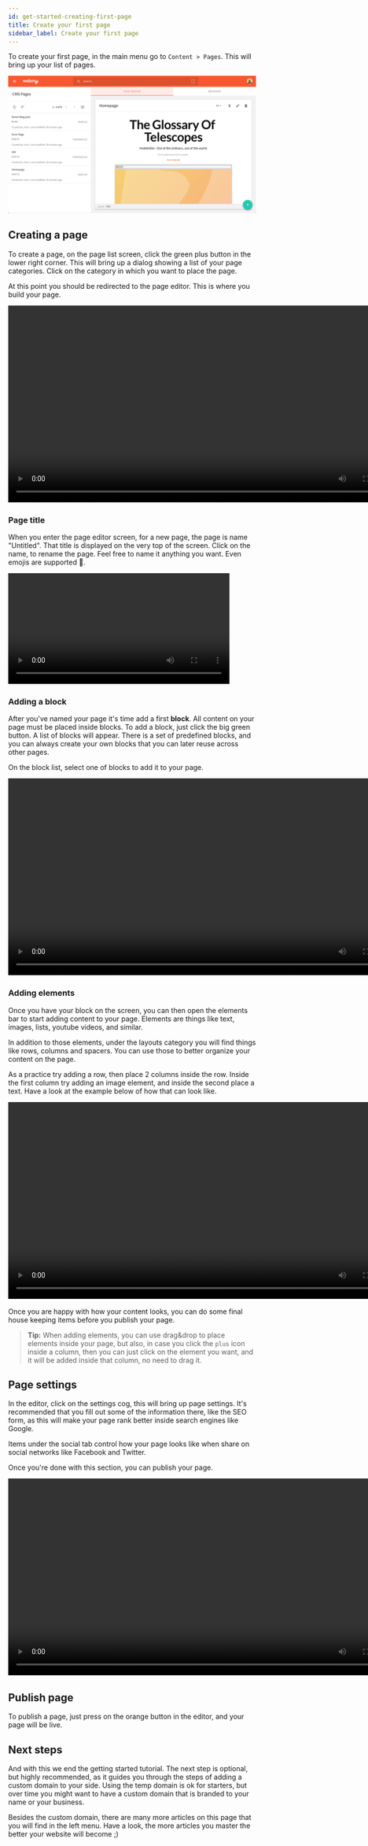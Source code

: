 ```yaml
---
id: get-started-creating-first-page
title: Create your first page
sidebar_label: Create your first page
---
```


To create your first page, in the main menu go to `Content > Pages`. This will bring up your list of pages.

<img src="/docs/assets/cms-guides/cms-basic-page-list.png" alt="Webiny Page List"/>

## Creating a page

To create a page, on the page list screen, click the green plus button in the lower right corner. This will bring up a dialog showing a list of your page categories. Click on the category in which you want to place the page.

At this point you should be redirected to the page editor. This is where you build your page.
<div class="video-container">
  <video width="800" loop>
    <source src="/docs/assets/cms-guides/cms-basic-new-page.mp4" type="video/mp4">
  Your browser does not support the video tag.
  </video>
</div>

### Page title

When you enter the page editor screen, for a new page, the page is name "Untitled". That title is displayed on the very top of the screen. Click on the name, to rename the page. Feel free to name it anything you want. Even emojis are supported 🎉.

<div class="video-container">
  <video width="450" loop>
    <source src="/docs/assets/cms-guides/cms-basic-rename-page.mp4" type="video/mp4">
  Your browser does not support the video tag.
  </video>
</div>

### Adding a block

After you've named your page it's time add a first **block**. All content on your page must be placed inside blocks. To add a block, just click the big green button. A list of blocks will appear. There is a set of predefined blocks, and you can always create your own blocks that you can later reuse across other pages.

On the block list, select one of blocks to add it to your page.
<div class="video-container">
  <video width="800" loop>
    <source src="/docs/assets/cms-guides/cms-basic-add-block.mp4" type="video/mp4">
  Your browser does not support the video tag.
  </video>
</div>

### Adding elements

Once you have your block on the screen, you can then open the elements bar to start adding content to your page. Elements are things like text, images, lists, youtube videos, and similar.

In addition to those elements, under the layouts category you will find things like rows, columns and spacers. You can use those to better organize your content on the page.

As a practice try adding a row, then place 2 columns inside the row. Inside the first column try adding an image element, and inside the second place a text. Have a look at the example below of how that can look like.

<div class="video-container">
  <video width="800" loop>
    <source src="/docs/assets/cms-guides/cms-basic-editor-editing.mp4" type="video/mp4">
  Your browser does not support the video tag.
  </video>
</div>

Once you are happy with how your content looks, you can do some final house keeping items before you publish your page.

> **Tip:** When adding elements, you can use drag&drop to place elements inside your page, but also, in case you click the `plus` icon inside a column, then you can just click on the element you want, and it will be added inside that column, no need to drag it.

## Page settings

In the editor, click on the settings cog, this will bring up page settings. It's recommended that you fill out some of the information there, like the SEO form, as this will make your page rank better inside search engines like Google.

Items under the social tab control how your page looks like when share on social networks like Facebook and Twitter.

Once you're done with this section, you can publish your page.

<div class="video-container">
  <video width="800" loop>
    <source src="/docs/assets/cms-guides/cms-basic-editor-page-settings.mp4" type="video/mp4">
  Your browser does not support the video tag.
  </video>
</div>

## Publish page

To publish a page, just press on the orange button in the editor, and your page will be live.

## Next steps

And with this we end the getting started tutorial. The next step is optional, but highly recommended, as it guides you through the steps of adding a custom domain to your side. Using the temp domain is ok for starters, but over time you might want to have a custom domain that is branded to your name or your business.

Besides the custom domain, there are many more articles on this page that you will find in the left menu. Have a look, the more articles you master the better your website will become ;)
